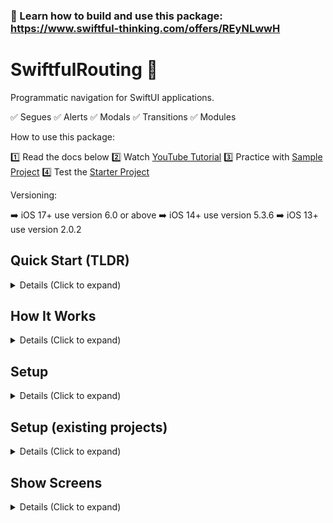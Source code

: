 ### 🚀 Learn how to build and use this package: https://www.swiftful-thinking.com/offers/REyNLwwH


# SwiftfulRouting 🤙

Programmatic navigation for SwiftUI applications.

✅ Segues
✅ Alerts
✅ Modals
✅ Transitions
✅ Modules

How to use this package:

1️⃣ Read the docs below
2️⃣ Watch [YouTube Tutorial](https://www.youtube.com/watch?v=zKfhv-Yds4g&list=PLwvDm4VfkdphPRGbtiY-X3IZsUXFi6595&index=6)
3️⃣ Practice with [Sample Project](https://github.com/SwiftfulThinking/SwiftfulRoutingExample)
4️⃣ Test the [Starter Project](https://github.com/SwiftfulThinking/SwiftfulStarterProject)


Versioning:

➡️ iOS 17+ use version 6.0 or above
➡️ iOS 14+ use version 5.3.6
➡️ iOS 13+ use version 2.0.2

## Quick Start (TLDR)

<details>
<summary> Details (Click to expand) </summary>
<br>

Use a `RouterView` to replace `NavigationStack` in your SwiftUI code.

```swift
// Before SwiftfulRouting
NavigationStack {
  MyView()
    .navigationDestination()
    .sheet()
    .fullScreenCover()
    .alert()
}

// With SwiftfulRouting
RouterView { _ in
  MyView()
}
```

Use a `router` to perform actions.

```swift
struct MyView: View {
    
    @Environment(\.router) var router
    
    var body: some View {
        Text("Hello, world!")
            .onTapGesture {
                router.showScreen { _ in 
                    AnotherView()
                }
            }
    }
}
```

All available methods in `router` are in `AnyRouter.swift`. Examples:

```swift
router.showScreen...
router.showAlert...
router.showModal...
router.showTransition...
router.showModule...
router.dismissScreen...
router.dismissAlert...
router.dismissModal...
router.dismissTransition...
router.dismissModule...
```

</details>


## How It Works

<details>
<summary> Details (Click to expand) </summary>
<br>

As you segue to a new screen, the framework adds a set view modifiers to the root of the destination View that will support all potential navigation routes. This allows declarative code to behave as programmatic code, since the view modifiers are connected in advance. Screen destinations are erased to generic types, allowing the developer to determine the destination at the time of execution. 


Version 6.0 adds many new features to the framework by implementing an internal `RouterViewModel` across the screen heirarchy that allows and screen's `router` to perform actions that affect the entire heirarchy. The technical solution was to introduce `[AnyDestinationStack]` which is a single array that holds bindings for all active segues in the heirarchy. 

```
// Example of what an [AnyDestinationStack] might look like:

 [
    [.fullScreenCover]
    [.push, .push, .push, .push]
    [.sheet]
    []
 ]
```

In addition to adding a `router` to the Environment, every segue immedaitely returns a `router` in the View's closure. This allows the developer to have access to the screen's routing methods before the screen is created. Leave fully decouples routing logic from the View layer and is perfect for more complex app architectures, such as MVVM or VIPER.

```swift
RouterView { router in
  MyView(router: router)
}
```

</details>

## Setup

<details>
<summary> Details (Click to expand) </summary>
<br>
Add the package to your Xcode project.

```
https://github.com/SwiftfulThinking/SwiftfulRouting.git
```

Import the package.

```swift
import SwiftfulRouting
```

Add a `RouterView` at the top of your view heirarchy. A `RouterView` will embed your view into a NavigationStack and add modifiers to support all potential segues. This would **replace** an existing `NavigationStack` in your code.

Use a `RouterView` to replace `NavigationStack` in your SwiftUI code.

```swift
// Before SwiftfulRouting
NavigationStack {
  MyView()
    .navigationDestination()
    .sheet()
    .fullScreenCover()
    .alert()
}

// With SwiftfulRouting
RouterView { _ in
  MyView()
}
```

All child views have access to a `Router` in the `Environment`.

```swift
@Environment(\.router) var router
    
var body: some View {
     Text("Hello, world!")
          .onTapGesture {
               router.showScreen(.push) { _ in
                    Text("Another screen!")
               }
          }
     }
}
```

Instead of relying on the `Environment`, you can also pass the `router` directly into the child views.

```swift
RouterView { router in
    MyView(router: router)
}
```

You can also use the returned `router` directly. A new `router` is created and added to the view heirarchy after each segue and are therefore unique to each screen. In the below example, the tap gesture on "View3" could call `dismissScreen()` from `router2` or `router3`, which would have different behaviors. This is done on purpose and is further explained in the docs below!

```swift
RouterView { router1 in
    Text("View 1")
        .onTapGesture {
            router1.showScreen(.push) { router2 in
                Text("View 2")
                    .onTapGesture {
                        router2.showScreen(.push) { router3 in
                            Text("View3")
                                .onTapGesture {
                                    router3.dismissScreen() // Dismiss View3
                                    router2.dismissScreen() // Dismiss View2 and View 3
                                }
                        }
                    }
               }
          }
}
```

Refer to [AnyRouter.swift](https://github.com/SwiftfulThinking/SwiftfulRouting/blob/main/Sources/SwiftfulRouting/Core/AnyRouter.swift) to see all accessible methods.

</details>

## Setup (existing projects) 

<details>
<summary> Details (Click to expand) </summary>
<br>
    
In order to enter the framework's view heirarchy, you must wrap your content in a `RouterView`, which will add a `NavigationStack` by default.

Most apps should replace their existing `NavigationStack` with a `RouterView`, however, if you cannot remove it, you can add a `RouterView` but initialize it without a `NavigationStack`.

The framework uses the native SwiftUI navigation bar, so all related modifiers will still work.

```swift
RouterView(addNavigationView: false) { router in
   MyView()
        .navigationBarHidden(true)
        .toolbar {
        }
}
```

</details>

## Show Screens

<details>
<summary> Details (Click to expand) </summary>
<br>

Router supports all native SwiftUI segues.

```swift
// Navigation destination
router.showScreen(.push) { _ in
     Text("View2")
}

// Sheet
router.showScreen(.sheet) { _ in
     Text("View2")
}

// FullScreenCover
router.showScreen(.fullScreenCover) { _ in
     Text("View2")
}
```

Segue methods also accept `AnyDestination` as a convenience.

```swift
let screen = AnyDestination(segue: .push, destination: { router in
    Text("Hello, world!")
})
                                    
router.showScreen(screen)
```

Segue to multiple screens at once. This will immediately trigger each screen in order, ending with the last screen displayed.

```swift
let screen1 = AnyDestination(segue: .push, destination: { router in
    Text("Hello, world!")
})
let screen2 = AnyDestination(segue: .sheet, destination: { router in
    Text("Another screen!")
})
let screen3 = AnyDestination(segue: .push, destination: { router in
    Text("Third screen!")
})
                                    
router.showScreens(destinations: [screen1, screen2, screen3])
```

Use `.sheetConfig()` or `.fullScreenCoverConfig()` to for resizable sheets and backgrounds in new Environments.

```swift
let config = ResizableSheetConfig(
    detents: [.medium, .large],
    dragIndicator: .visible
)

router.showScreen(.sheetConfig(config: config)) { _ in
    Text("Screen2")
}
```

```swift
let config = FullScreenCoverConfig(
    background: .clear
)
            
router.showScreen(.fullScreenCoverConfig(config: config)) { _ in
    Text("Screen2")
}
```

All segues have an `onDismiss` method.

```swift
router.showScreen(.push, onDismiss: {
     // dismiss action
}, destination: { _ in
     Text("Hello, world!")
})
```

Fully customize each segue!

```swift
let screen = AnyDestination(
    id: "profile_screen", // id of screen (used for analytics)
    segue: .fullScreenCover, // segue option
    location: .insert, // where to add screen within the view heirarchy
    animates: true, // animate the segue
    transitionBehavior: .keepPrevious, // transition behavior (only relevant for showTransition methods)
    onDismiss: {
        // Do something when screen dismisses
    },
    destination: { _ in
        Text("ProfileView")
    }
)
```

Additional convenience methods:

```swift
router.showSafari {
     URL(string: "https://www.apple.com")
}
```


## Dismiss Screens

<details>
<summary> Details (Click to expand) </summary>
<br>

Dismiss one screen.

```swift
router.dismissScreen()
```

You can also use the native SwiftUI method. 

```swift
@Environment(\.dismiss) var dismiss
```

Dismiss screen at id.

```swift
router.dismissScreen(id: "x")
```

Dismiss screens back to, but not including, id.

```swift
router.dismissScreen(upToScreenId: "x")
```

Dismiss a specific number of screens.

```swift
router.dismissScreens(count: 2)
```

Dismiss all .push segues on the NavigationStack of the current screen.

```swift
router.dismissPushStack()
```

Dismiss screen environment (ie. the closest .sheet or .fullScreenCover to this screen).

```swift
router.dismissEnvironment()
```

Dismiss the last screen in the screen heirarchy.

```swift
router.dismissLastScreen()
```

Dismiss the last push stack in the screen heirarchy.

```swift
router.dismissLastPushStack()
```

Dismiss the last environment in the screen heirarchy.

```swift
router.dismissLastEnvironment()
```

Dismiss all screens in the screen heirarchy.

```swift
router.dismissLastEnvironment()
```

## Screen Queue

<details>
<summary> Details (Click to expand) </summary>
<br>

Add screens to a queue to navigate to them later!

```swift
router.addScreenToQueue(destination: screen1)
router.addScreensToQueue(destinations: [screen1, screen2, screen3])
```

Trigger segue to the first screen in queue, if available.

```swift
// Show next screen if available
router.showNextScreen()

// show next screen, otherwise, throw error
do {
    try router.tryShowNextScreen()
} catch {
    // Do something else
}
```

Remove screens from the queue.

```swift
router.removeScreenFromQueue(id: "x")
router.removeScreensFromQueue(ids: ["x", "y"])
router.removeAllScreensFromQueue()
```

For example, an onboarding flow might have a variable number of screens depending on the user's responses. As the user progresses, add screens to the queue and then the logic within each screen is "try to go to next screen (if available) otherwise dismiss onboarding"

Additional convenience methods:

```swift
// Segue to a the next screen in the queue (if available) otherwise dismiss the screen.
router.showNextScreenOrDismissScreen()

// Segue to a the next screen in the queue (if available) otherwise dismiss environment.
router.showNextScreenOrDismissEnvironment()

// Segue to a the next screen in the queue (if available) otherwise dismiss push stack.
router.showNextScreenOrDismissPushStack()
```

</details>


## Show Alerts

<details>
<summary> Details (Click to expand) </summary>
<br>

Router supports all native SwiftUI alerts.

```swift
// Alert
router.showAlert(.alert, title: "Title goes here", subtitle: "Subtitle goes here!") {
     Button("OK") {

     }
     Button("Cancel") {
                        
     }
}

// Confirmation Dialog
router.showAlert(.confirmationDialog, title: "Title goes here", subtitle: "Subtitle goes here!") {
     Button("A") {
                        
     }
     Button("B") {
                        
     }
     Button("C") {
                        
     }
}
```

Alert methods also accept `AnyAlert` as a convenience.

```swift
let alert = AnyAlert(
    style: .alert,
    location: .currentScreen,
    title: "Title",
    subtitle: nil
)
router.showAlert(alert: alert)
```

Dismiss the alert.

```swift
router.dismissAlert()
router.dismissAllAlerts()
```

Additional convenience methods.

```swift
router.showBasicAlert(text: "Error")
```

</details>

## Show Modals

<details>
<summary> Details (Click to expand) </summary>
<br>

Modals appear on top of the current screen. Router supports an **infinite** number of **simultaneous** modals.

```swift
router.showModal {
    MyModal()
        .frame(width: 300, height: 300)
}
```

Fully customize modal's display.

```swift
router.showModal(
    id: "modal_1", // Id for modal
    transition: .move(edge: .bottom), // AnyTransition
    animation: .smooth, // transition animation
    alignment: .center, // Alignment within screen
    backgroundColor: Color.black.opacity(0.1), // Color behind modal
    backgroundEffect: BackgroundEffect(effect: UIBlurEffect(style: .systemMaterialDark), intensity: 0.1), // Blur effect behind modal
    dismissOnBackgroundTap: true, // Add dismiss tap gesture on background layer
    ignoreSafeArea: true, // Modal will safe area
    onDismiss: {
        // Do something when modal is dismissed
    },
    destination: {
        MyModal()
    }
)
```

Modal methods also accept `AnyModal` as a convenience.

```
let modal = AnyModal {
    MyModal()
}

router.showModal(modal: modal)
```

Trigger multiple modals at the same time.

```swift
router.showModals(modals: [modal1, modal2])
```

Dismiss the last modal displayed.

```swift
router.dismissModal()
```

Dismiss modal by id.

```swift
router.dismissModal(id: "modal_1")
```

Dismiss modals above, but not including, id.

```swift
router.dismissModals(upToModalId: "modal_1")
```

Dismiss specific number of modals.

```swift
router.dismissModals(count: 2)
```

Dismiss all modals.

```swift
router.dismissAllModals()
```

Additional convenience methods:

```swift
router.showBasicModal {
     Rectangle()
        .frame(width: 200, height: 200)
}
```

```swift
router.showBottomModal {
     Rectangle()
        .frame(width: 200, height: 200)
}
```

</details>

## Show Transitions

<details>
<summary> Details (Click to expand) </summary>
<br>

Transitions change the current screen WITHOUT performing a full segue.

Transitions are NOT segues!

Transitions are similar to using an "if-else" statement to switch between views.

```swift
router.showTransition { router in
    MyView()
}
```

**Important:** When showing a new screen via `showScreen` there is a parameter `transitionBehavior`. This will determine the UI behavior of any `showTransition` on the resulting screen.

Set `transitionBehavior` to `.keepPrevious` to keep previous screens in memory. This will transition new screens ON TOP of each other.

Set `transitionBehavior` to `.removePrevious` to remove previous screens from memory. This will transition a new screen on, while transitioning the old screen off.

```swift
router.showScreen(transitionBehavior: .removePrevious) { _ in
    MyView()
}
```

Transition methods also accept `AnyTransitionDestination` as a convenience.

```swift
let screen = AnyTransitionDestination { _ in
    MyView()
}

router.showTransition(transition: screen)
```

Add multiple transitions on the screen and display the last one on top.

```swift
router.showTransitions(transitions: [screen1, screen2, screen3])
```

Fully customize transition's display.

```swift
let transition = AnyTransitionDestination(
    id: "transition_1", // Id for the screen
    transition: .trailing, // Transition edge
    allowsSwipeBack: true, // Add a swipe back gesture to the screen's edge
    onDismiss: {
        // Do something when transition dismisses
    },
    destination: { router in
        MyView()
    }
)
```

Dismiss the last transition displayed.

```swift
router.dismissTransition()
```

Dismiss transition by id.

```swift
router.dismissTransition(id: "transition_1")
```

Dismiss transitions above, but not including, id.

```swift
router.dismissTransitions(upToId: "transition_1")
```

Dismiss specific number of transitions.

```swift
router.dismissTransitions(count: 2)
```

Dismiss all transitions.

```swift
router.dismissAllTransitions()
```

Additional convenience methods:

```swift
// Dismiss transition (if there is one) otherwise dismiss screen.
router.dismissTransitionOrDismissScreen()
```

</details>

## Transition Queue

<details>
<summary> Details (Click to expand) </summary>
<br>

Add transitions to a queue to trigger them later!

```swift
router.addTransitionToQueue(transition: screen1)
router.addTransitionsToQueue(transitions: [screen1, screen2, screen3])
```

Trigger transition to the first in queue, if available.

```swift
// Show next transition if available
router.showNextTransition()

// show next transition, otherwise, throw error
do {
    try router.tryShowNextTransition()
} catch {
    // Do something else
}
```

Remove transitinos from the queue.

```swift
router.removeTransitionFromQueue(id: "x")
router.removeTransitionsFromQueue(ids: ["x", "y"])
router.removeAllTransitionsFromQueue()
```

For example, an onboarding flow might have a variable number of screens depending on the user's responses. As the user progresses, add screens to the queue and then the logic within each screen is "try to go to next screen (if available) otherwise dismiss onboarding"

Additional convenience methods:

```swift
// Trigger next transition or trigger next screen or dismiss screen.
router.showNextTransitionOrNextScreenOrDismissScreen()
```

</details>

## Show Modules

<details>
<summary> Details (Click to expand) </summary>
<br>

Modules swap the ENTIRE view heirarchy and replace the existing `RouterView` with a new one.

```swift
router.showModule { router in
    MyView()
}
```

**Important:** Module support is NOT automatically included within `RouterView`. You must enable it by setting `addModuleSupport` to `true`. This is done on purpose, in case there are multiple `RouterView` in the same heirarchy.

```swift
router.showScreen(addModuleSupport: true) { _ in
    MyView()
}
```

Module methods also accept `AnyTransitionDestination` as a convenience.

```swift
let screen = AnyTransitionDestination { _ in
    MyView()
}

router.showModule(module: screen)
```

The user's last module is saved in UserDefaults and can be used to restore the app's state across sessions.

```swift
@State private var lastModuleId = UserDefaults.lastModuleId

var body: some Scene {
    WindowGroup {
        if lastModuleId == "onboarding" {
            RouterView(id: "onboarding", addModuleSupport: true) { router in
                OnboardingView()
            }
        } else {
            RouterView(id: "home", addModuleSupport: true) { router in
                HomeView()
            }
        }
    }
}
```

Add multiple modules to the heirarchy and display the last one.

```swift
router.showModules(modules: [module1, module2, module3])
```

Fully customize module's display.

```swift
let module = AnyTransitionDestination(
    id: "module_1", // Id for the screen
    transition: .trailing, // Transition edge
    allowsSwipeBack: true, // Add a swipe back gesture to the screen's edge
    onDismiss: {
        // Do something when transition dismisses
    },
    destination: { router in
        MyView()
    }
)
```

**Note:** You can dismiss modules, although it is easier to use `showModule` to display the previous module again. 

Dismiss the last module displayed.

```swift
router.dismissModule()
```

Dismiss module by id.

```swift
router.dismissModule(id: "module_1")
```

Dismiss modules above, but not including, id.

```swift
router.dismissModules(upToId: "module_1")
```

Dismiss specific number of modules.

```swift
router.dismissModules(count: 2)
```

Dismiss all modules.

```swift
router.dismissAllModules()
```

</details>

## Logging, analytics & debugging

<details>
<summary> Details (Click to expand) </summary>
<br>

Built-in logging that can be used for debugging and analytics.

```swift
// Set log level using internal logger:

SwiftfulRoutingLogger.enableLogging(level: .analytic, printParameters: true)
```

Add your own implementation to handle unique events in your app.
```swift
struct MyLogger: RoutingLogger {
    
    func trackEvent(event: any RoutingLogEvent) {
        let name = event.eventName
        let params = event.parameters
        
        switch event.type {
        case .info:
            break
        case .analytic:
            break
        case .warning:
            break
        case .severe:
            break
        }
    }
}

SwiftfulRoutingLogger.enableLogging(logger: MyLogger())
```        

Or use [SwiftfulLogging](https://github.com/SwiftfulThinking/SwiftfulLogging) directly.

```swift
let logManager = LogManager(services: [
    ConsoleService(printParameters: true),
    FirebaseCrashlyticsService(),
    MixpanelService()
])

SwiftfulRoutingLogger.enableLogging(logger: logManager)
```

Additional values to look into the underlying view heirarchy. 

```swift

// Active screen stacks in the heirarchy
router.activeScreens

// Active screen queue
router.activeScreenQueue

// Has at least 1 screen in queue
router.hasScreenInQueue

// Active alert
router.activeAlert

// Has alert displayed
router.hasActiveAlert

// Active modals on screen
router.activeModals

// Has at least 1 modal displayed
router.hasActiveModal

// Active transitions on screen
router.activeTransitions

// Has at least 1 active transtion
router.hasActiveTransition

// Active transition queue
router.activeTransitionQueue

// Has at least 1 transition in queue
router.hasTransitionInQueue

// Active modules
router.activeModules
```

</details>

## Tabbar & App Structure

<details>
<summary> Details (Click to expand) </summary>
<br>

Even without SwiftfulRouting, SwiftUI developers must decide between using 1 NavigationStack for the entire application or individual NavigationStacks for each tab. 

If you use only 1 `NavigationStack`, it will be a parent to the `TabView` and therefore the tabbar will also push off screen after a segue.

1 NavigationStack without SwiftfulRouting:

```swift
NavigationStack {
    TabView {
        Text("Screen1")
            .tabItem { Label("Home", systemImage: "house.fill") }
                    
        Text("Screen2")
            .tabItem { Label("Search", systemImage: "magnifyingglass") }
                    
        Text("Screen3")
            .tabItem { Label("Profile", systemImage: "person.fill") }
    }
}
```   

1 NavigationStack with SwiftfulRouting:

```swift
RouterView { _ in
    TabView {
        Text("Screen1")
            .tabItem { Label("Home", systemImage: "house.fill") }
                    
        Text("Screen2")
            .tabItem { Label("Search", systemImage: "magnifyingglass") }
                    
        Text("Screen3")
            .tabItem { Label("Profile", systemImage: "person.fill") }
    }
}
```   

Individual NavigationStacks without SwiftfulRouting:
 
```swift
TabView {
    NavigationStack {
        Text("Screen1")
            .tabItem { Label("Home", systemImage: "house.fill") }
    }
      
    NavigationStack {
        Text("Screen2")
            .tabItem { Label("Search", systemImage: "magnifyingglass") }
    }
    
    NavigationStack {
        Text("Screen3")
            .tabItem { Label("Profile", systemImage: "person.fill") }
    }
}
```  

Individual NavigationStacks with SwiftfulRouting:
 
```swift
TabView {
    RouterView { _ in
        Text("Screen1")
            .tabItem { Label("Home", systemImage: "house.fill") }
    }
      
    RouterView { _ in
        Text("Screen2")
            .tabItem { Label("Search", systemImage: "magnifyingglass") }
    }
    
    RouterView { _ in
        Text("Screen3")
            .tabItem { Label("Profile", systemImage: "person.fill") }
    }
}
```

Regardless of your choice, you may want to add a parent `RouterView` to `addModuleSupport` that has `addNavigationStack` set to `false`.

```swift
struct AppRootView: View {
    
    var body: some View {
        RouterView(addNavigationStack: false, addModuleSupport: true) { _ in
            AppTabbarView()
        }
    }
}

struct AppTabbarView: View {
    
    var body: some View {
        TabView {
            RouterView(addNavigationStack: true, addModuleSupport: false, content: { _ in
                Text("Screen1")
            })
            .tabItem { Label("Home", systemImage: "house.fill") }
            
            RouterView(addNavigationStack: true, addModuleSupport: false, content: { _ in
                Text("Screen2")
            })
            .tabItem { Label("Search", systemImage: "magnifyingglass") }
            
            RouterView(addNavigationStack: true, addModuleSupport: false, content: { _ in
                Text("Screen3")
            })
            .tabItem { Label("Profile", systemImage: "person.fill") }
        }
    }
}
```

Therefore, a full app implementation can look like:

```swift
struct AppRootView: View {
    
    @State private var lastModuleId = UserDefaults.lastModuleId

    @ViewBuilder
    var body: some View {
        if lastModuleId == "onboarding" {
            RouterView(id: "onboarding", addModuleSupport: true) { router in
                OnboardingView()
            }
        } else {
            RouterView(id: "tabbar", addNavigationStack: false, addModuleSupport: true) { _ in
                AppTabbarView()
            }
        }
    }
}

struct AppTabbarView: View {
    
    var body: some View {
        TabView {
            RouterView(addNavigationStack: true, addModuleSupport: false, content: { _ in
                Text("Screen1")
            })
            .tabItem { Label("Home", systemImage: "house.fill") }
            
            RouterView(addNavigationStack: true, addModuleSupport: false, content: { _ in
                Text("Screen2")
            })
            .tabItem { Label("Search", systemImage: "magnifyingglass") }
            
            RouterView(addNavigationStack: true, addModuleSupport: false, content: { _ in
                Text("Screen3")
            })
            .tabItem { Label("Profile", systemImage: "person.fill") }
        }
    }
}
```

Reference the [Starter Project](https://github.com/SwiftfulThinking/SwiftfulStarterProject) for an full implementation!

</details>

## Contribute

<details>
<summary> Details (Click to expand) </summary>
<br>

Community contributions are encouraged! Please ensure that your code adheres to the project's existing coding style and structure. Most new features are likely to be derivatives of existing features, so many of the existing ViewModifiers and Bindings should be reused.

- [Open an issue](https://github.com/SwiftfulThinking/SwiftfulRouting/issues) for issues with the existing codebase.
- [Open a discussion](https://github.com/SwiftfulThinking/SwiftfulRouting/discussions) for new feature requests.
- [Submit a pull request](https://github.com/SwiftfulThinking/SwiftfulRouting/pulls) when the feature is ready.

Upcoming features:

- [ ] Internalize tabbar support
- [ ] Add Module queue
- [ ] Add Module tests
- [ ] Add Modal queue
- [ ] Add remove(count:) to all queues
- [ ] Add support for showing in-app web browser
- [ ] Add supprot for opening other apps (email, etc.)

</details>
